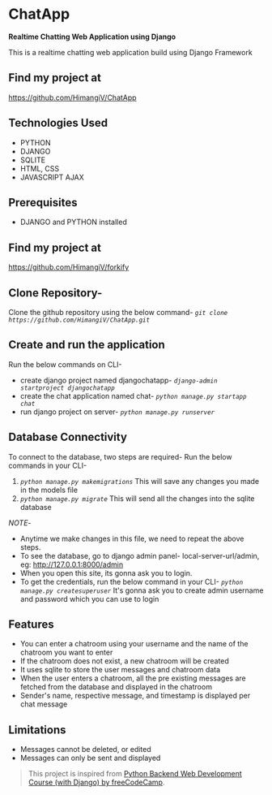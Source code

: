 # ChatApp

**Realtime Chatting Web Application using Django**

This is a realtime chatting web application build using Django Framework

## Find my project at

https://github.com/HimangiV/ChatApp

## Technologies Used

- PYTHON
- DJANGO
- SQLITE
- HTML, CSS
- JAVASCRIPT AJAX

## Prerequisites

- DJANGO and PYTHON installed

## Find my project at

https://github.com/HimangiV/forkify

## Clone Repository-

Clone the github repository using the below command-
_`git clone https://github.com/HimangiV/ChatApp.git`_

## Create and run the application

Run the below commands on CLI-

- create django project named djangochatapp-
  _`django-admin startproject djangochatapp`_
- create the chat application named chat-
  _`python manage.py startapp chat`_
- run django project on server-
  _`python manage.py runserver`_

## Database Connectivity

To connect to the database, two steps are required-
Run the below commands in your CLI-

1. _`python manage.py makemigrations`_
   This will save any changes you made in the models file
2. _`python manage.py migrate`_
   This will send all the changes into the sqlite database

_NOTE_-

- Anytime we make changes in this file, we need to repeat the above steps.
- To see the database, go to django admin panel-
  local-server-url/admin, eg: http://127.0.0.1:8000/admin
- When you open this site, its gonna ask you to login.
- To get the credentials, run the below command in your CLI-
  _`python manage.py createsuperuser`_
  It's gonna ask you to create admin username and password which you can use to login

## Features

- You can enter a chatroom using your username and the name of the chatroom you want to enter
- If the chatroom does not exist, a new chatroom will be created
- It uses sqlite to store the user messages and chatroom data
- When the user enters a chatroom, all the pre existing messages are fetched from the database and displayed in the chatroom
- Sender's name, respective message, and timestamp is displayed per chat message

## Limitations

- Messages cannot be deleted, or edited
- Messages can only be sent and displayed

> This project is inspired from [Python Backend Web Development Course (with Django) by freeCodeCamp](https://youtu.be/jBzwzrDvZ18).
